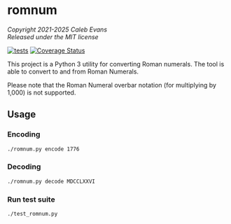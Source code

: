 # romnum

*Copyright 2021-2025 Caleb Evans*  
*Released under the MIT license*

[![tests](https://github.com/caleb531/romnum/actions/workflows/tests.yml/badge.svg)](https://github.com/caleb531/romnum/actions/workflows/tests.yml)
[![Coverage Status](https://coveralls.io/repos/caleb531/romnum/badge.svg?branch=main)](https://coveralls.io/r/caleb531/romnum?branch=main)

This project is a Python 3 utility for converting Roman numerals. The tool is
able to convert to and from Roman Numerals.

Please note that the Roman Numeral overbar notation (for multiplying by 1,000)
is not supported.

## Usage

### Encoding

```sh
./romnum.py encode 1776
```

### Decoding

```sh
./romnum.py decode MDCCLXXVI

```

### Run test suite

```sh
./test_romnum.py
```
